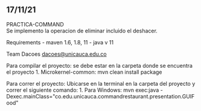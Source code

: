 
## 17/11/21
PRACTICA-COMMAND  
Se implemento la operacion de eliminar incluido el deshacer.

Requirements
    - maven 1.6, 1.8, 11
    - java v 11
    
Team 
    Dacoes dacoes@unicauca.edu.co

Para compilar el proyecto:
    se debe estar en la carpeta donde se encuentra el proyecto
    1. Microkernel-common: 
    mvn clean install package

Para correr el proyecto:
    Ubicarse en la terminal en la carpeta del proyecto y correr el siguiente comando:
    1. Para Windows:
    mvn exec:java -Dexec.mainClass="co.edu.unicauca.commandrestaurant.presentation.GUIFood"

